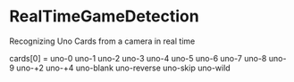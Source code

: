 # RealTimeGameDetection
Recognizing Uno Cards from a camera in real time

cards[0] = uno-0
           uno-1
           uno-2
           uno-3
           uno-4
           uno-5
           uno-6
           uno-7
           uno-8
           uno-9
           uno-+2
           uno-+4
           uno-blank
           uno-reverse
           uno-skip
           uno-wild
